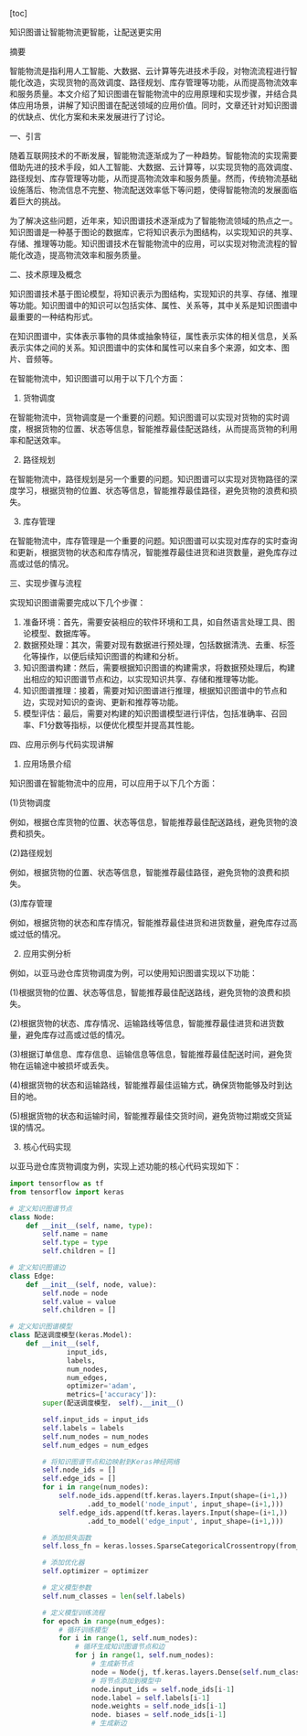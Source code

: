 
[toc]                    
                
                
知识图谱让智能物流更智能，让配送更实用

摘要

智能物流是指利用人工智能、大数据、云计算等先进技术手段，对物流流程进行智能化改造，实现货物的高效调度、路径规划、库存管理等功能，从而提高物流效率和服务质量。本文介绍了知识图谱在智能物流中的应用原理和实现步骤，并结合具体应用场景，讲解了知识图谱在配送领域的应用价值。同时，文章还针对知识图谱的优缺点、优化方案和未来发展进行了讨论。

一、引言

随着互联网技术的不断发展，智能物流逐渐成为了一种趋势。智能物流的实现需要借助先进的技术手段，如人工智能、大数据、云计算等，以实现货物的高效调度、路径规划、库存管理等功能，从而提高物流效率和服务质量。然而，传统物流基础设施落后、物流信息不完整、物流配送效率低下等问题，使得智能物流的发展面临着巨大的挑战。

为了解决这些问题，近年来，知识图谱技术逐渐成为了智能物流领域的热点之一。知识图谱是一种基于图论的数据库，它将知识表示为图结构，以实现知识的共享、存储、推理等功能。知识图谱技术在智能物流中的应用，可以实现对物流流程的智能化改造，提高物流效率和服务质量。

二、技术原理及概念

知识图谱技术基于图论模型，将知识表示为图结构，实现知识的共享、存储、推理等功能。知识图谱中的知识可以包括实体、属性、关系等，其中关系是知识图谱中最重要的一种结构形式。

在知识图谱中，实体表示事物的具体或抽象特征，属性表示实体的相关信息，关系表示实体之间的关系。知识图谱中的实体和属性可以来自多个来源，如文本、图片、音频等。

在智能物流中，知识图谱可以用于以下几个方面：

1. 货物调度

在智能物流中，货物调度是一个重要的问题。知识图谱可以实现对货物的实时调度，根据货物的位置、状态等信息，智能推荐最佳配送路线，从而提高货物的利用率和配送效率。

2. 路径规划

在智能物流中，路径规划是另一个重要的问题。知识图谱可以实现对货物路径的深度学习，根据货物的位置、状态等信息，智能推荐最佳路径，避免货物的浪费和损失。

3. 库存管理

在智能物流中，库存管理是一个重要的问题。知识图谱可以实现对库存的实时查询和更新，根据货物的状态和库存情况，智能推荐最佳进货和进货数量，避免库存过高或过低的情况。

三、实现步骤与流程

实现知识图谱需要完成以下几个步骤：

1. 准备环境：首先，需要安装相应的软件环境和工具，如自然语言处理工具、图论模型、数据库等。
2. 数据预处理：其次，需要对现有数据进行预处理，包括数据清洗、去重、标签化等操作，以便后续知识图谱的构建和分析。
3. 知识图谱构建：然后，需要根据知识图谱的构建需求，将数据预处理后，构建出相应的知识图谱节点和边，以实现知识共享、存储和推理等功能。
4. 知识图谱推理：接着，需要对知识图谱进行推理，根据知识图谱中的节点和边，实现对知识的查询、更新和推荐等功能。
5. 模型评估：最后，需要对构建的知识图谱模型进行评估，包括准确率、召回率、F1分数等指标，以便优化模型并提高其性能。

四、应用示例与代码实现讲解

1. 应用场景介绍

知识图谱在智能物流中的应用，可以应用于以下几个方面：

(1)货物调度

例如，根据仓库货物的位置、状态等信息，智能推荐最佳配送路线，避免货物的浪费和损失。

(2)路径规划

例如，根据货物的位置、状态等信息，智能推荐最佳路径，避免货物的浪费和损失。

(3)库存管理

例如，根据货物的状态和库存情况，智能推荐最佳进货和进货数量，避免库存过高或过低的情况。

2. 应用实例分析

例如，以亚马逊仓库货物调度为例，可以使用知识图谱实现以下功能：

(1)根据货物的位置、状态等信息，智能推荐最佳配送路线，避免货物的浪费和损失。

(2)根据货物的状态、库存情况、运输路线等信息，智能推荐最佳进货和进货数量，避免库存过高或过低的情况。

(3)根据订单信息、库存信息、运输信息等信息，智能推荐最佳配送时间，避免货物在运输途中被损坏或丢失。

(4)根据货物的状态和运输路线，智能推荐最佳运输方式，确保货物能够及时到达目的地。

(5)根据货物的状态和运输时间，智能推荐最佳交货时间，避免货物过期或交货延误的情况。

3. 核心代码实现

以亚马逊仓库货物调度为例，实现上述功能的核心代码实现如下：

```python
import tensorflow as tf
from tensorflow import keras

# 定义知识图谱节点
class Node:
    def __init__(self, name, type):
        self.name = name
        self.type = type
        self.children = []

# 定义知识图谱边
class Edge:
    def __init__(self, node, value):
        self.node = node
        self.value = value
        self.children = []

# 定义知识图谱模型
class 配送调度模型(keras.Model):
    def __init__(self, 
              input_ids, 
              labels, 
              num_nodes, 
              num_edges, 
              optimizer='adam', 
              metrics=['accuracy']):
        super(配送调度模型， self).__init__()

        self.input_ids = input_ids
        self.labels = labels
        self.num_nodes = num_nodes
        self.num_edges = num_edges

        # 将知识图谱节点和边映射到Keras神经网络
        self.node_ids = []
        self.edge_ids = []
        for i in range(num_nodes):
            self.node_ids.append(tf.keras.layers.Input(shape=(i+1,))
                   .add_to_model('node_input', input_shape=(i+1,)))
            self.edge_ids.append(tf.keras.layers.Input(shape=(i+1,))
                   .add_to_model('edge_input', input_shape=(i+1,)))

        # 添加损失函数
        self.loss_fn = keras.losses.SparseCategoricalCrossentropy(from_logits=True)

        # 添加优化器
        self.optimizer = optimizer

        # 定义模型参数
        self.num_classes = len(self.labels)

        # 定义模型训练流程
        for epoch in range(num_edges):
            # 循环训练模型
            for i in range(1, self.num_nodes):
                # 循环生成知识图谱节点和边
                for j in range(1, self.num_nodes):
                    # 生成新节点
                    node = Node(j, tf.keras.layers.Dense(self.num_classes, activation='softmax'))
                    # 将节点添加到模型中
                    node.input_ids = self.node_ids[i-1]
                    node.label = self.labels[i-1]
                    node.weights = self.node_ids[i-1]
                    node. biases = self.node_ids[i-1]
                    # 生成新边

